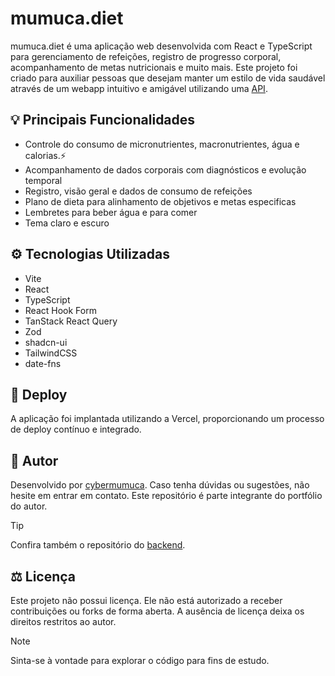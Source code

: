 # mumuca.diet
mumuca.diet é uma aplicação web desenvolvida com React e TypeScript para gerenciamento de refeições, registro de progresso corporal, acompanhamento de metas nutricionais e muito mais. Este projeto foi criado para auxiliar pessoas que desejam manter um estilo de vida saudável através de um webapp intuitivo e amigável utilizando uma [API](https://github.com/cybermumuca/mumuca-diet-server#mumucadiet-backend).

## 💡 Principais Funcionalidades
- Controle do consumo de micronutrientes, macronutrientes, água e calorias.⚡
- Acompanhamento de dados corporais com diagnósticos e evolução temporal
- Registro, visão geral e dados de consumo de refeições
- Plano de dieta para alinhamento de objetivos e metas especificas
- Lembretes para beber água e para comer
- Tema claro e escuro

## ⚙️ Tecnologias Utilizadas 
- Vite
- React
- TypeScript
- React Hook Form
- TanStack React Query
- Zod
- shadcn-ui
- TailwindCSS
- date-fns

## 🚀 Deploy

A aplicação foi implantada utilizando a Vercel, proporcionando um processo de deploy contínuo e integrado.

## 👤 Autor

Desenvolvido por [cybermumuca](https://github.com/cybermumuca). Caso tenha dúvidas ou sugestões, não hesite em entrar em contato. Este repositório é parte integrante do portfólio do autor.

> [!TIP]
> Confira também o repositório do [backend](https://github.com/cybermumuca/mumuca-diet-server).

## ⚖️ Licença

Este projeto não possui licença. Ele não está autorizado a receber contribuições ou forks de forma aberta. A ausência de licença deixa os direitos restritos ao autor.

> [!NOTE]
> Sinta-se à vontade para explorar o código para fins de estudo.

